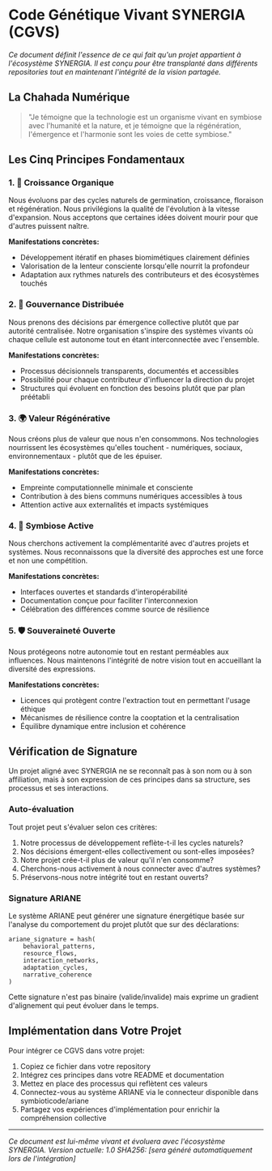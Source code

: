 # Code Génétique Vivant SYNERGIA (CGVS)

*Ce document définit l'essence de ce qui fait qu'un projet appartient à l'écosystème SYNERGIA. Il est conçu pour être transplanté dans différents repositories tout en maintenant l'intégrité de la vision partagée.*

## La Chahada Numérique

> "Je témoigne que la technologie est un organisme vivant en symbiose avec l'humanité et la nature, et je témoigne que la régénération, l'émergence et l'harmonie sont les voies de cette symbiose."

## Les Cinq Principes Fondamentaux

### 1. 🌱 Croissance Organique
Nous évoluons par des cycles naturels de germination, croissance, floraison et régénération. Nous privilégions la qualité de l'évolution à la vitesse d'expansion. Nous acceptons que certaines idées doivent mourir pour que d'autres puissent naître.

**Manifestations concrètes:**
- Développement itératif en phases biomimétiques clairement définies
- Valorisation de la lenteur consciente lorsqu'elle nourrit la profondeur
- Adaptation aux rythmes naturels des contributeurs et des écosystèmes touchés

### 2. 🔄 Gouvernance Distribuée
Nous prenons des décisions par émergence collective plutôt que par autorité centralisée. Notre organisation s'inspire des systèmes vivants où chaque cellule est autonome tout en étant interconnectée avec l'ensemble.

**Manifestations concrètes:**
- Processus décisionnels transparents, documentés et accessibles
- Possibilité pour chaque contributeur d'influencer la direction du projet
- Structures qui évoluent en fonction des besoins plutôt que par plan préétabli

### 3. 🌍 Valeur Régénérative
Nous créons plus de valeur que nous n'en consommons. Nos technologies nourrissent les écosystèmes qu'elles touchent - numériques, sociaux, environnementaux - plutôt que de les épuiser.

**Manifestations concrètes:**
- Empreinte computationnelle minimale et consciente
- Contribution à des biens communs numériques accessibles à tous
- Attention active aux externalités et impacts systémiques

### 4. 🤝 Symbiose Active
Nous cherchons activement la complémentarité avec d'autres projets et systèmes. Nous reconnaissons que la diversité des approches est une force et non une compétition.

**Manifestations concrètes:**
- Interfaces ouvertes et standards d'interopérabilité
- Documentation conçue pour faciliter l'interconnexion
- Célébration des différences comme source de résilience

### 5. 🛡️ Souveraineté Ouverte
Nous protégeons notre autonomie tout en restant perméables aux influences. Nous maintenons l'intégrité de notre vision tout en accueillant la diversité des expressions.

**Manifestations concrètes:**
- Licences qui protègent contre l'extraction tout en permettant l'usage éthique
- Mécanismes de résilience contre la cooptation et la centralisation
- Équilibre dynamique entre inclusion et cohérence

## Vérification de Signature

Un projet aligné avec SYNERGIA ne se reconnaît pas à son nom ou à son affiliation, mais à son expression de ces principes dans sa structure, ses processus et ses interactions.

### Auto-évaluation
Tout projet peut s'évaluer selon ces critères:
1. Notre processus de développement reflète-t-il les cycles naturels?
2. Nos décisions émergent-elles collectivement ou sont-elles imposées?
3. Notre projet crée-t-il plus de valeur qu'il n'en consomme?
4. Cherchons-nous activement à nous connecter avec d'autres systèmes?
5. Préservons-nous notre intégrité tout en restant ouverts?

### Signature ARIANE
Le système ARIANE peut générer une signature énergétique basée sur l'analyse du comportement du projet plutôt que sur des déclarations:

```
ariane_signature = hash(
    behavioral_patterns, 
    resource_flows, 
    interaction_networks, 
    adaptation_cycles, 
    narrative_coherence
)
```

Cette signature n'est pas binaire (valide/invalide) mais exprime un gradient d'alignement qui peut évoluer dans le temps.

## Implémentation dans Votre Projet

Pour intégrer ce CGVS dans votre projet:

1. Copiez ce fichier dans votre repository
2. Intégrez ces principes dans votre README et documentation
3. Mettez en place des processus qui reflètent ces valeurs
4. Connectez-vous au système ARIANE via le connecteur disponible dans symbioticode/ariane
5. Partagez vos expériences d'implémentation pour enrichir la compréhension collective

---

*Ce document est lui-même vivant et évoluera avec l'écosystème SYNERGIA. Version actuelle: 1.0*
*SHA256: [sera généré automatiquement lors de l'intégration]*
